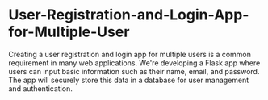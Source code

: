 # User-Registration-and-Login-App-for-Multiple-User
Creating a user registration and login app for multiple users is a common requirement in many web applications. 
We're developing a Flask app where users can input basic information such as their name, email, and password. 
The app will securely store this data in a database for user management and authentication.
